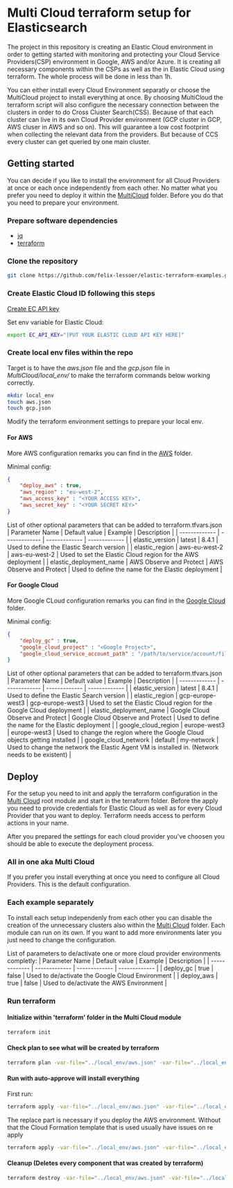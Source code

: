 # Multi Cloud terraform setup for Elasticsearch

The project in this repository is creating an Elastic Cloud environment in order to getting started with monitoring and protecting your Cloud Service Providers(CSP) environment in Google, AWS and/or Azure. It is creating all necessary components within the CSPs as well as the in Elastic Cloud using terraform. The whole process will be done in less than 1h. 

You can either install every Cloud Environment separatly or choose the MultiCloud project to install everything at once. By choosing MultiCloud the terraform script will also configure the necessary connection between the clusters in order to do Cross Cluster Search(CSS). Because of that each cluster can live in its own Cloud Provider environment (GCP cluster in GCP, AWS cluser in AWS and so on). This will guarantee a low cost footprint when collecting the relevant data from the providers. But because of CCS every cluster can get queried by one main cluster. 

## Getting started

You can decide if you like to install the environment for all Cloud Providers at once or each once independently from each other. No matter what you prefer you need to deploy it within the [MultiCloud](MultiCloud) folder. Before you do that you need to prepare your environment.

### Prepare software dependencies

- [jq](https://stedolan.github.io/jq/download/)
- [terraform](https://www.terraform.io/downloads)

### Clone the repository

```bash
git clone https://github.com/felix-lessoer/elastic-terraform-examples.git
```

### Create Elastic Cloud ID following this steps

[Create EC API key](https://registry.terraform.io/providers/elastic/ec/latest/docs#api-key-authentication-recommended)

Set env variable for Elastic Cloud:

```bash
export EC_API_KEY="[PUT YOUR ELASTIC CLOUD API KEY HERE]"
```

### Create local env files within the repo

Target is to have the *aws.json* file and the *gcp.json* file in *<Repo root>MultiCloud/local_env/* to make the terraform commands below working correctly. 
```bash
mkdir local_env
touch aws.json
touch gcp.json
```

Modify the terraform environment settings to prepare your local env.

#### For AWS
More AWS configuration remarks you can find in the [AWS](../AWS) folder.

Minimal config:
```json
{
    "deploy_aws" : true,
	"aws_region" : "eu-west-2",	 
	"aws_access_key" : "<YOUR ACCESS KEY>",
	"aws_secret_key" : "<YOUR SECRET KEY>"
}
```

List of other optional parameters that can be added to terraform.tfvars.json 
| Parameter Name  | Default value | Example | Description |
| ------------- | ------------- | ------------- | ------------- |
| elastic_version  | latest  | 8.4.1  | Used to define the Elastic Search version  |
| elastic_region  | aws-eu-west-2  | aws-eu-west-2  | Used to set the Elastic Cloud region for the AWS deployment  |
| elastic_deployment_name  | AWS Observe and Protect  | AWS Observe and Protect  | Used to define the name for the Elastic deployment  |

#### For Google Cloud
More Google CLoud configuration remarks you can find in the [Google Cloud](../GoogleCloud) folder.

Minimal config:
```json
{
    "deploy_gc" : true,
	"google_cloud_project" : "<Google Project>",
	"google_cloud_service_account_path" : "/path/to/service/account/file"
}
```

List of other optional parameters that can be added to terraform.tfvars.json 
| Parameter Name  | Default value | Example | Description |
| ------------- | ------------- | ------------- | ------------- |
| elastic_version  | latest  | 8.4.1  | Used to define the Elastic Search version  |
| elastic_region  | gcp-europe-west3  | gcp-europe-west3  | Used to set the Elastic Cloud region for the Google Cloud deployment  |
| elastic_deployment_name  | Google Cloud Observe and Protect  | Google Cloud Observe and Protect  | Used to define the name for the Elastic deployment  |
| google_cloud_region  | europe-west3  | europe-west3  | Used to change the region where the Google Cloud objects getting installed  |
| google_cloud_network  | default | my-network  | Used to change the network the Elastic Agent VM is installed in. (Network needs to be existent)  |

## Deploy

For the  setup you need to init and apply the terraform configuration in the [Multi Cloud](MultiCloud) root module and start in the terraform folder. Before the apply you need to provide credentials for Elastic Cloud as well as for every Cloud Provider that you want to deploy. Terraform needs access to perform actions in your name.

After you prepared the settings for each cloud provider you've choosen you should be able to execute the deployment process.

### All in one aka Multi Cloud

If you prefer you install everything at once you need to configure all Cloud Providers. This is the default configuration. 

### Each example separately

To install each setup independenly from each other you can disable the creation of the unnecessary clusters also within the [Multi Cloud](MultiCloud) folder. Each module can run on its own. 
If you want to add more environments later you just need to change the configuration.


List of parameters to de/activate one or more cloud provider environments completly:
| Parameter Name  | Default value | Example | Description |
| ------------- | ------------- | ------------- | ------------- |
| deploy_gc  | true  | false  | Used to de/activate the Google Cloud Environment  |
| deploy_aws  | true  | false  | Used to de/activate the AWS Environment   |


### Run terraform

#### Initialize within 'terraform' folder in the Multi Cloud module

```bash
terraform init
```

#### Check plan to see what will be created by terraform

```bash
terraform plan -var-file="../local_env/aws.json" -var-file="../local_env/gcp.json"
```

#### Run with auto-approve will install everything

First run:
```bash
terraform apply -var-file="../local_env/aws.json" -var-file="../local_env/gcp.json" -auto-approve
```

The replace part is necessary if you deploy the AWS environment. Without that the Cloud Formation template that is used usually have issues on re apply 
```bash
terraform apply -var-file="../local_env/aws.json" -var-file="../local_env/gcp.json" -replace module.aws_environment[0].aws_serverlessapplicationrepository_cloudformation_stack.esf_cf_stack -auto-approve
```

#### Cleanup (Deletes every component that was created by terraform)

```bash
terraform destroy -var-file="../local_env/aws.json" -var-file="../local_env/gcp.json" -auto-approve
```
